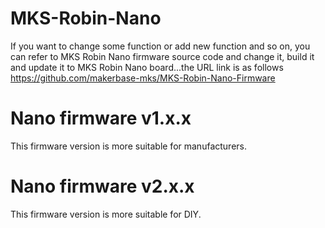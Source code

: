 # MKS-Robin-Nano
If you want to change some function or add new function and so on, you can refer to MKS Robin Nano firmware source code and change it, build it and update it to MKS Robin Nano board...the URL link is as follows  
https://github.com/makerbase-mks/MKS-Robin-Nano-Firmware

# Nano firmware v1.x.x
This firmware version is more suitable for manufacturers.

# Nano firmware v2.x.x
This firmware version is more suitable for DIY.